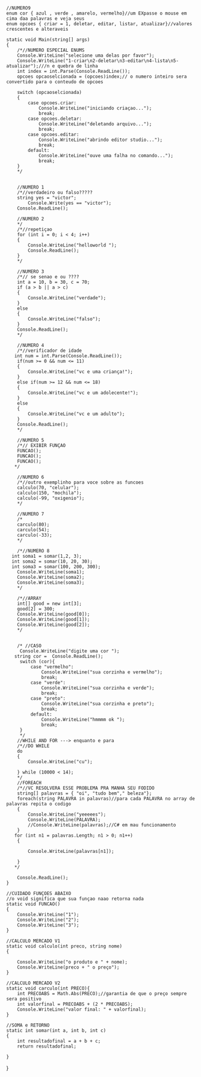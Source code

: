     //NUMERO9
    enum cor { azul , verde , amarelo, vermelho}//um EXpasse o mouse em cima daa palavras e veja seus
    enum opcoes { criar = 1, deletar, editar, listar, atualizar}//valores crescentes e alteraveis
    
    static void Main(string[] args)
    {
        /*//NUMERO ESPECIAL ENUMS
        Console.WriteLine("selecione uma delas por favor");
        Console.WriteLine("1-criar\n2-deletar\n3-editar\n4-lista\n5-atualizar");///n e quebra de linha
        int index = int.Parse(Console.ReadLine());
        opcoes opcaoselcionada = (opcoes)index;// o numero inteiro sera convertido para o conteudo de opcoes
        
        switch (opcaoselcionada)
        {
            case opcoes.criar:
                Console.WriteLine("iniciando criaçao...");
                break;
            case opcoes.deletar:
                Console.WriteLine("deletando arquivo...");
                break;
            case opcoes.editar:
                Console.WriteLine("abrindo editor studio...");
                break;
            default:
                Console.WriteLine("ouve uma falha no comando...");
                break;
        }
        */


        //NUMERO 1
        /*//verdadeiro ou falso?????
        string yes = "victor";  
            Console.Write(yes == "victor");
        Console.ReadLine();

        //NUMERO 2
        */
        /*//repetiçao
        for (int i = 0; i < 4; i++) 
        {
            Console.WriteLine("helloworld ");
            Console.ReadLine();
        }
        */

        //NUMERO 3
        /*// se senao e ou ????
        int a = 10, b = 30, c = 70;
        if (a > b || a > c)
        {
            Console.WriteLine("verdade");
        }
        else
        {
            Console.WriteLine("falso");
        }
        Console.ReadLine();
        */

        //NUMERO 4
        /*//verificador de idade
       int num = int.Parse(Console.ReadLine());
        if(num >= 0 && num <= 11)
        {
            Console.WriteLine("vc e uma criança!");
        }
        else if(num >= 12 && num <= 18)
        {
            Console.WriteLine("vc e um adolecente!");
        }
        else
        {
            Console.WriteLine("vc e um adulto");
        }
        Console.ReadLine();
        */

        //NUMERO 5
        /*// EXIBIR FUNÇAO 
        FUNCAO();
        FUNCAO();
        FUNCAO();
       */

        //NUMERO 6
        /*//outro exemplinho para voce sobre as funcoes
        calculo(70, "celular");
        calculo(150, "mochila");
        calculo(-99, "oxigenio");
        */

        //NUMERO 7
        /*
        carculo(80);
        carculo(54);
        carculo(-33);
        */

        /*//NUMERO 8
      int soma1 = somar(1,2, 3);
      int soma2 = somar(10, 20, 30);
      int soma3 = somar(100, 200, 300);
        Console.WriteLine(soma1);
        Console.WriteLine(soma2);
        Console.WriteLine(soma3);
        */

        /*//ARRAY
        int[] good = new int[3];
        good[2] = 300;
        Console.WriteLine(good[0]);
        Console.WriteLine(good[1]);
        Console.WriteLine(good[2]);
        */


        /* //CASO
         Console.WriteLine("digite uma cor ");
       string cor =  Console.ReadLine();
         switch (cor){
             case "vermelho":
                 Console.WriteLine("sua corzinha e vermelho");
                 break;
             case "verde":
                 Console.WriteLine("sua corzinha e verde");
                 break;
             case "preto":
                 Console.WriteLine("sua corzinha e preto");
                 break;
             default:
                 Console.WriteLine("hmmmm ok ");
                 break;
         }
         */
        //WHILE AND FOR ---> enquanto e para
        /*//DO WHILE
        do
        {
            Console.WriteLine("cu");

        } while (10000 < 14);
        */
        //FOREACH
        /*//VC RESOLVERA ESSE PROBLEMA PRA MANHA SEU FODIDO
        string[] palavras = { "oi", "tudo bem"," beleza"};
        foreach(string PALAVRA in palavras)//para cada PALAVRA no array de palavras repita o codigo
        {
            Console.WriteLine("yeeeees");
            Console.WriteLine(PALAVRA);
            //Console.WriteLine(palavras);//C# em mau funcionamento
        }
       for (int n1 = palavras.Length; n1 > 0; n1++)
        {
            
            Console.WriteLine(palavras[n1]);
            
        }
       */

        Console.ReadLine();
    }

    //CUIDADO FUNÇOES ABAIXO
    //o void significa que sua funçao naao retorna nada
    static void FUNCAO()
    {
        Console.WriteLine("1");
        Console.WriteLine("2");
        Console.WriteLine("3");
    }

    //CALCULO MERCADO V1
    static void calculo(int preco, string nome)
    {
        
        Console.WriteLine("o produto e " + nome);
        Console.WriteLine(preco + " o preço");  
    }

    //CALCULO MERCADO V2
    static void carculo(int PRECO){
        int PRECOABS = Math.Abs(PRECO);//garantia de que o preço sempre sera positivo
        int valorfinal = PRECOABS + (2 * PRECOABS);
        Console.WriteLine("valor final: " + valorfinal);
    }

    //SOMA e RETORNO
    static int somar(int a, int b, int c)
    {
        int resultadofinal = a + b + c;
        return resultadofinal;
    
    }
}
